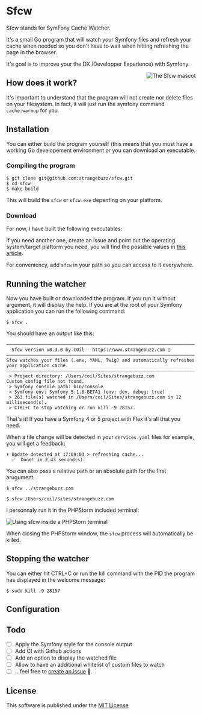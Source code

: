 # Sfcw

Sfcw stands for SymFony Cache Watcher.

It's a small Go program that will watch your Symfony files and refresh your cache
when needed so you don't have to wait when hitting refreshing the page in the browser.

It's goal is to improve your the DX (Developper Experience) with Symfony.   

<img src="https://raw.githubusercontent.com/strangebuzz/sfcw/master/logos/sfcw.png" alt="The Sfcw mascot" align="right" />

## How does it work?

It's important to understand that the program will not create nor delete files
on your filesystem. In fact, it will just run the symfony command `cache:warmup` 
for you.

## Installation

You can either build the program yourself (this means that you must have a working
Go developement environment or you can download an executable. 

### Compiling the program

```terminal
$ git clone git@github.com:strangebuzz/sfcw.git
$ cd sfcw
$ make build 
```

This will build the `sfcw` or `sfcw.exe` depenfing on your platform.

### Download

For now, I have built the following executables:

If you need another one, create an issue and point out the operating system/target
plaftorm you need, you will find the possible values in [this article](https://www.digitalocean.com/community/tutorials/how-to-build-go-executables-for-multiple-platforms-on-ubuntu-16-04#step-4-%E2%80%94-building-executables-for-different-architectures).

For conveniency, add `sfcw` in your path so you can access to it everywhere.

## Running the watcher

Now you have built or downloaded the program. If you run it without argument, it
will display the help. If you are at the root of your Symfony application you can
run the following command:

```terminal
$ sfcw .
```

You should have an output like this:

```terminal
——————————————————————————————————————————————————————————————————————
  Sfcw version v0.3.0 by COil - https://www.strangebuzz.com 🐝
——————————————————————————————————————————————————————————————————————
Sfcw watches your files (.env, YAML, Twig) and automatically refreshes your application cache.
——————————————————————————————————————————————————————————————————————
 > Project directory: /Users/coil/Sites/strangebuzz.com
Custom config file not found.
 > Symfony console path: bin/console
 > Symfony env: Symfony 5.1.0-BETA1 (env: dev, debug: true)
 > 263 file(s) watched in /Users/coil/Sites/strangebuzz.com in 12 millisecond(s).
 > CTRL+C to stop watching or run kill -9 28157.
```

That's it! If you have a Symfony 4 or 5 project with Flex it's all that you need.

When a file change will be detected in your `services.yaml` files for example, you
will get a feedback:

```terminal
⬇ Update detected at 17:09:03 > refreshing cache...
  ✅  Done! in 2.43 second(s).
```

You can also pass a relative path or an absolute path for the first arugument:

```terminal
$ sfcw ../strangebuzz.com
```

```terminal
$ sfcw /Users/coil/Sites/strangebuzz.com 
```

I personnaly run it in the PHPStorm included terminal:

<img src="https://raw.githubusercontent.com/strangebuzz/sfcw/master/doc/img/sfcw-phpstorm-terminal.png" alt="Using sfcw inside a PHPStorn terminal" align="center" />

When closing the PHPStorm window, the `sfcw` process will automatically be killed.

## Stopping the watcher

You can either hit CTRL+C or run the kill command with the PID the program has displayed
in the welcome message:

```terminal
$ sudo kill -9 28157
```

## Configuration

## Todo

- [ ] Apply the Symfony style for the console output
- [ ] Add CI with Github actions
- [ ] Add an option to display the watched file
- [ ] Allow to have an additional whitelist of custom files to watch
- [ ] ...feel free to [create an issue](https://github.com/strangebuzz/sfcw/issues/new) 🙂.

## License

This software is published under the [MIT License](LICENSE.md)


